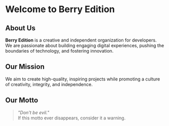 # Welcome to Berry Edition

## About Us
**Berry Edition** is a creative and independent organization for developers.  
We are passionate about building engaging digital experiences, pushing the boundaries of technology, and fostering innovation.

## Our Mission
We aim to create high-quality, inspiring projects while promoting a culture of creativity, integrity, and independence.

## Our Motto
> *"Don't be evil."*  
If this motto ever disappears, consider it a warning.

